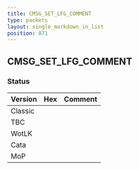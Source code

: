```yaml
---
title: CMSG_SET_LFG_COMMENT
type: packets
layout: single_markdown_in_list
position: 871
---
```


## CMSG_SET_LFG_COMMENT

### Status

Version | Hex | Comment
---------- | ---------- | ---------- 
Classic |  |  
TBC |  |  
WotLK |  |  
Cata |  |  
MoP |  |  